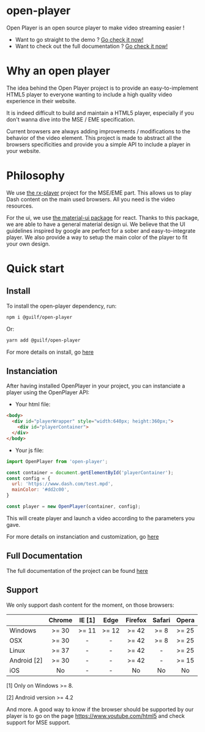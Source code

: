 # open-player
Open Player is an open source player to make video streaming easier !

- Want to go straight to the demo ? [Go check it now!](https://gbentaieb.github.io/open-player/)
- Want to check out the full documentation ? [Go check it now!](https://github.com/gbentaieb/open-player/wiki)

# Why an open player
The idea behind the Open Player project is to provide an easy-to-implement HTML5 player to everyone wanting to include a high quality video experience in their website.

It is indeed difficult to build and maintain a HTML5 player, especially if you don't wanna dive into the MSE / EME specification.

Current browsers are always adding improvements / modifications to the behavior of the video element.
This project is made to abstract all the browsers specificities and provide you a simple API to include a player in your website.

# Philosophy
We use [the rx-player](https://github.com/canalplus/rx-player) project for the MSE/EME part. This allows us to play Dash content on the main used browsers. All you need is the video resources.

For the ui, we use [the material-ui package](http://www.material-ui.com/) for react. Thanks to this package, we are able to have a general material design ui. We believe that the UI guidelines inspired by google are perfect for a sober and easy-to-integrate player. We also provide a way to setup the main color of the player to fit your own design.

# Quick start
## Install
To install the open-player dependency, run:

```sh
npm i @guilf/open-player
```

Or:
```sh
yarn add @guilf/open-player
```

For more details on install, go [here](https://github.com/gbentaieb/open-player/wiki/Install-via-npm---yarn)

## Instanciation
After having installed OpenPlayer in your project, you can instanciate a player using the OpenPlayer API:

- Your html file:
```html
<body>
  <div id="playerWrapper" style="width:640px; height:360px;">
    <div id="playerContainer">
  </div>
</body>
```

- Your js file:
```javascript
import OpenPlayer from 'open-player';

const container = document.getElementById('playerContainer');
const config = {
  url: 'https://www.dash.com/test.mpd',
  mainColor: '#dd2c00',
}

const player = new OpenPlayer(container, config);
```

This will create player and launch a video according to the parameters you gave.

For more details on instanciation and customization, go [here](https://github.com/gbentaieb/open-player/wiki/Instanciation)

## Full Documentation
The full documentation of the project can be found [here](https://github.com/gbentaieb/open-player/wiki)

## Support
We only support dash content for the moment, on those browsers:

|             | Chrome  |  IE [1] |  Edge  |  Firefox  |  Safari  |  Opera  |
|-------------|:-------:|:-------:|:------:|:---------:|:--------:|:-------:|
| Windows     |  >= 30  |  >= 11  |  >= 12 |   >= 42   |   >= 8   |  >= 25  |
| OSX         |  >= 30  |    -    |    -   |   >= 42   |   >= 8   |  >= 25  |
| Linux       |  >= 37  |    -    |    -   |   >= 42   |    -     |  >= 25  |
| Android [2] |  >= 30  |    -    |    -   |   >= 42   |    -     |  >= 15  |
| iOS         |   No    |    -    |    -   |    No     |    No    |    No   |

[1] Only on Windows >= 8.

[2] Android version >= 4.2

And more. A good way to know if the browser should be supported by our player is
to go on the page https://www.youtube.com/html5 and check support for MSE
support.